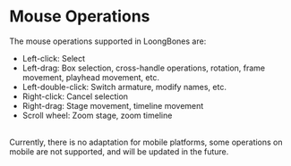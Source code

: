 # Mouse Operations

The mouse operations supported in LoongBones are:
- Left-click: Select
- Left-drag: Box selection, cross-handle operations, rotation, frame movement, playhead movement, etc.
- Left-double-click: Switch armature, modify names, etc.
- Right-click: Cancel selection
- Right-drag: Stage movement, timeline movement
- Scroll wheel: Zoom stage, zoom timeline

<br>
Currently, there is no adaptation for mobile platforms, some operations on mobile are not supported, and will be updated in the future.